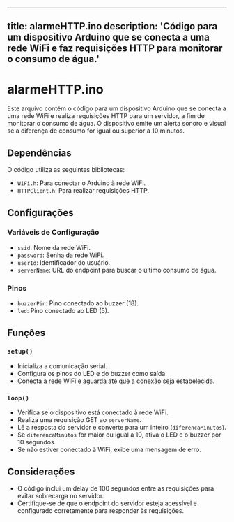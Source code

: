 
---
title: alarmeHTTP.ino
description: 'Código para um dispositivo Arduino que se conecta a uma rede WiFi e faz requisições HTTP para monitorar o consumo de água.'
---

# alarmeHTTP.ino

Este arquivo contém o código para um dispositivo Arduino que se conecta a uma rede WiFi e realiza requisições HTTP para um servidor, a fim de monitorar o consumo de água. O dispositivo emite um alerta sonoro e visual se a diferença de consumo for igual ou superior a 10 minutos.

## Dependências

O código utiliza as seguintes bibliotecas:
- `WiFi.h`: Para conectar o Arduino à rede WiFi.
- `HTTPClient.h`: Para realizar requisições HTTP.

## Configurações

### Variáveis de Configuração

- `ssid`: Nome da rede WiFi.
- `password`: Senha da rede WiFi.
- `userId`: Identificador do usuário.
- `serverName`: URL do endpoint para buscar o último consumo de água.

### Pinos

- `buzzerPin`: Pino conectado ao buzzer (18).
- `led`: Pino conectado ao LED (5).

## Funções

### `setup()`

- Inicializa a comunicação serial.
- Configura os pinos do LED e do buzzer como saída.
- Conecta à rede WiFi e aguarda até que a conexão seja estabelecida.

### `loop()`

- Verifica se o dispositivo está conectado à rede WiFi.
- Realiza uma requisição GET ao `serverName`.
- Lê a resposta do servidor e converte para um inteiro (`diferencaMinutos`).
- Se `diferencaMinutos` for maior ou igual a 10, ativa o LED e o buzzer por 10 segundos.
- Se não estiver conectado à WiFi, exibe uma mensagem de erro.

## Considerações

- O código inclui um delay de 100 segundos entre as requisições para evitar sobrecarga no servidor.
- Certifique-se de que o endpoint do servidor esteja acessível e configurado corretamente para responder às requisições.
